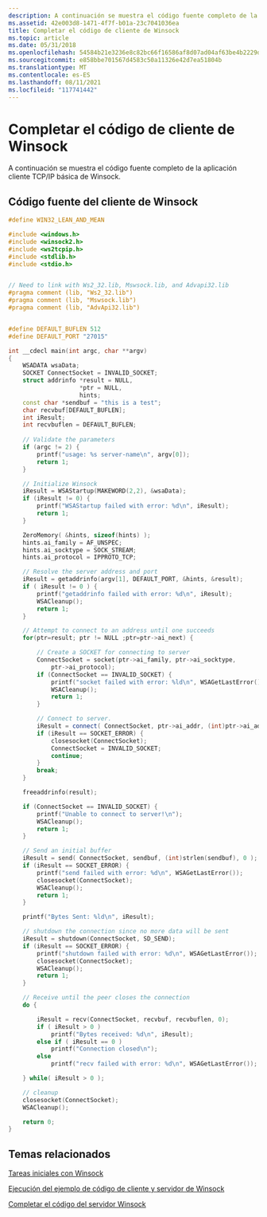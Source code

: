 ```yaml
---
description: A continuación se muestra el código fuente completo de la aplicación cliente TCP/IP básica de Winsock.
ms.assetid: 42e003d8-1471-4f7f-b01a-23c7041036ea
title: Completar el código de cliente de Winsock
ms.topic: article
ms.date: 05/31/2018
ms.openlocfilehash: 54584b21e3236e8c82bc66f16586af8d07ad04af63be4b2229d76116f8aa7ad2
ms.sourcegitcommit: e858bbe701567d4583c50a11326e42d7ea51804b
ms.translationtype: MT
ms.contentlocale: es-ES
ms.lasthandoff: 08/11/2021
ms.locfileid: "117741442"
---
```

# <a name="complete-winsock-client-code"></a>Completar el código de cliente de Winsock

A continuación se muestra el código fuente completo de la aplicación cliente TCP/IP básica de Winsock.

## <a name="winsock-client-source-code"></a>Código fuente del cliente de Winsock


```C++
#define WIN32_LEAN_AND_MEAN

#include <windows.h>
#include <winsock2.h>
#include <ws2tcpip.h>
#include <stdlib.h>
#include <stdio.h>


// Need to link with Ws2_32.lib, Mswsock.lib, and Advapi32.lib
#pragma comment (lib, "Ws2_32.lib")
#pragma comment (lib, "Mswsock.lib")
#pragma comment (lib, "AdvApi32.lib")


#define DEFAULT_BUFLEN 512
#define DEFAULT_PORT "27015"

int __cdecl main(int argc, char **argv) 
{
    WSADATA wsaData;
    SOCKET ConnectSocket = INVALID_SOCKET;
    struct addrinfo *result = NULL,
                    *ptr = NULL,
                    hints;
    const char *sendbuf = "this is a test";
    char recvbuf[DEFAULT_BUFLEN];
    int iResult;
    int recvbuflen = DEFAULT_BUFLEN;
    
    // Validate the parameters
    if (argc != 2) {
        printf("usage: %s server-name\n", argv[0]);
        return 1;
    }

    // Initialize Winsock
    iResult = WSAStartup(MAKEWORD(2,2), &wsaData);
    if (iResult != 0) {
        printf("WSAStartup failed with error: %d\n", iResult);
        return 1;
    }

    ZeroMemory( &hints, sizeof(hints) );
    hints.ai_family = AF_UNSPEC;
    hints.ai_socktype = SOCK_STREAM;
    hints.ai_protocol = IPPROTO_TCP;

    // Resolve the server address and port
    iResult = getaddrinfo(argv[1], DEFAULT_PORT, &hints, &result);
    if ( iResult != 0 ) {
        printf("getaddrinfo failed with error: %d\n", iResult);
        WSACleanup();
        return 1;
    }

    // Attempt to connect to an address until one succeeds
    for(ptr=result; ptr != NULL ;ptr=ptr->ai_next) {

        // Create a SOCKET for connecting to server
        ConnectSocket = socket(ptr->ai_family, ptr->ai_socktype, 
            ptr->ai_protocol);
        if (ConnectSocket == INVALID_SOCKET) {
            printf("socket failed with error: %ld\n", WSAGetLastError());
            WSACleanup();
            return 1;
        }

        // Connect to server.
        iResult = connect( ConnectSocket, ptr->ai_addr, (int)ptr->ai_addrlen);
        if (iResult == SOCKET_ERROR) {
            closesocket(ConnectSocket);
            ConnectSocket = INVALID_SOCKET;
            continue;
        }
        break;
    }

    freeaddrinfo(result);

    if (ConnectSocket == INVALID_SOCKET) {
        printf("Unable to connect to server!\n");
        WSACleanup();
        return 1;
    }

    // Send an initial buffer
    iResult = send( ConnectSocket, sendbuf, (int)strlen(sendbuf), 0 );
    if (iResult == SOCKET_ERROR) {
        printf("send failed with error: %d\n", WSAGetLastError());
        closesocket(ConnectSocket);
        WSACleanup();
        return 1;
    }

    printf("Bytes Sent: %ld\n", iResult);

    // shutdown the connection since no more data will be sent
    iResult = shutdown(ConnectSocket, SD_SEND);
    if (iResult == SOCKET_ERROR) {
        printf("shutdown failed with error: %d\n", WSAGetLastError());
        closesocket(ConnectSocket);
        WSACleanup();
        return 1;
    }

    // Receive until the peer closes the connection
    do {

        iResult = recv(ConnectSocket, recvbuf, recvbuflen, 0);
        if ( iResult > 0 )
            printf("Bytes received: %d\n", iResult);
        else if ( iResult == 0 )
            printf("Connection closed\n");
        else
            printf("recv failed with error: %d\n", WSAGetLastError());

    } while( iResult > 0 );

    // cleanup
    closesocket(ConnectSocket);
    WSACleanup();

    return 0;
}
```



## <a name="related-topics"></a>Temas relacionados

<dl> <dt>

[Tareas iniciales con Winsock](getting-started-with-winsock.md)
</dt> <dt>

[Ejecución del ejemplo de código de cliente y servidor de Winsock](finished-server-and-client-code.md)
</dt> <dt>

[Completar el código del servidor Winsock](complete-server-code.md)
</dt> </dl>

 

 



